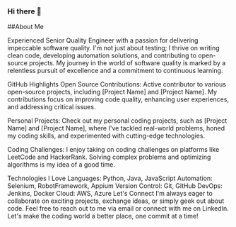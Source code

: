 ### Hi there 👋

##About Me 

Experienced Senior Quality Engineer with a passion for delivering impeccable software quality. I'm not just about testing; I thrive on writing clean code, developing automation solutions, and contributing to open-source projects. My journey in the world of software quality is marked by a relentless pursuit of excellence and a commitment to continuous learning.

GitHub Highlights
Open Source Contributions: Active contributor to various open-source projects, including [Project Name] and [Project Name]. My contributions focus on improving code quality, enhancing user experiences, and addressing critical issues.

Personal Projects: Check out my personal coding projects, such as [Project Name] and [Project Name], where I've tackled real-world problems, honed my coding skills, and experimented with cutting-edge technologies.

Coding Challenges: I enjoy taking on coding challenges on platforms like LeetCode and HackerRank. Solving complex problems and optimizing algorithms is my idea of a good time.

Technologies I Love
Languages: Python, Java, JavaScript
Automation: Selenium, RobotFramework, Appium
Version Control: Git, GitHub
DevOps: Jenkins, Docker
Cloud: AWS, Azure
Let's Connect
I'm always eager to collaborate on exciting projects, exchange ideas, or simply geek out about code. Feel free to reach out to me via email or connect with me on LinkedIn. Let's make the coding world a better place, one commit at a time!
